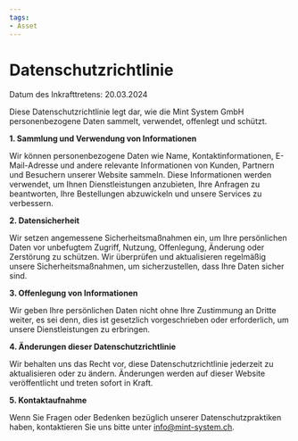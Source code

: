 ```yaml
---
tags:
- Asset
---
```


# Datenschutzrichtlinie

Datum des Inkrafttretens: 20.03.2024

Diese Datenschutzrichtlinie legt dar, wie die Mint System GmbH personenbezogene Daten sammelt, verwendet, offenlegt und schützt.

**1. Sammlung und Verwendung von Informationen**

Wir können personenbezogene Daten wie Name, Kontaktinformationen, E-Mail-Adresse und andere relevante Informationen von Kunden, Partnern und Besuchern unserer Website sammeln. Diese Informationen werden verwendet, um Ihnen Dienstleistungen anzubieten, Ihre Anfragen zu beantworten, Ihre Bestellungen abzuwickeln und unsere Services zu verbessern.

**2. Datensicherheit**

Wir setzen angemessene Sicherheitsmaßnahmen ein, um Ihre persönlichen Daten vor unbefugtem Zugriff, Nutzung, Offenlegung, Änderung oder Zerstörung zu schützen. Wir überprüfen und aktualisieren regelmäßig unsere Sicherheitsmaßnahmen, um sicherzustellen, dass Ihre Daten sicher sind.

**3. Offenlegung von Informationen**

Wir geben Ihre persönlichen Daten nicht ohne Ihre Zustimmung an Dritte weiter, es sei denn, dies ist gesetzlich vorgeschrieben oder erforderlich, um unsere Dienstleistungen zu erbringen.

**4. Änderungen dieser Datenschutzrichtlinie**

Wir behalten uns das Recht vor, diese Datenschutzrichtlinie jederzeit zu aktualisieren oder zu ändern. Änderungen werden auf dieser Website veröffentlicht und treten sofort in Kraft.

**5. Kontaktaufnahme**

Wenn Sie Fragen oder Bedenken bezüglich unserer Datenschutzpraktiken haben, kontaktieren Sie uns bitte unter <info@mint-system.ch>.
